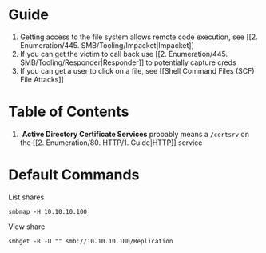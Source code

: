 
# Guide

1. Getting access to the file system allows remote code execution, see [[2. Enumeration/445. SMB/Tooling/Impacket|Impacket]]
2. If you can get the victim to call back use [[2. Enumeration/445. SMB/Tooling/Responder|Responder]] to potentially capture creds
3. If you can get a user to click on a file, see [[Shell Command Files (SCF) File Attacks]]

# Table of Contents

1.  **Active Directory Certificate Services** probably means a `/certsrv` on the [[2. Enumeration/80. HTTP/1. Guide|HTTP]] service
# Default Commands 

List shares

```
smbmap -H 10.10.10.100
```

View share 

```
smbget -R -U "" smb://10.10.10.100/Replication
```